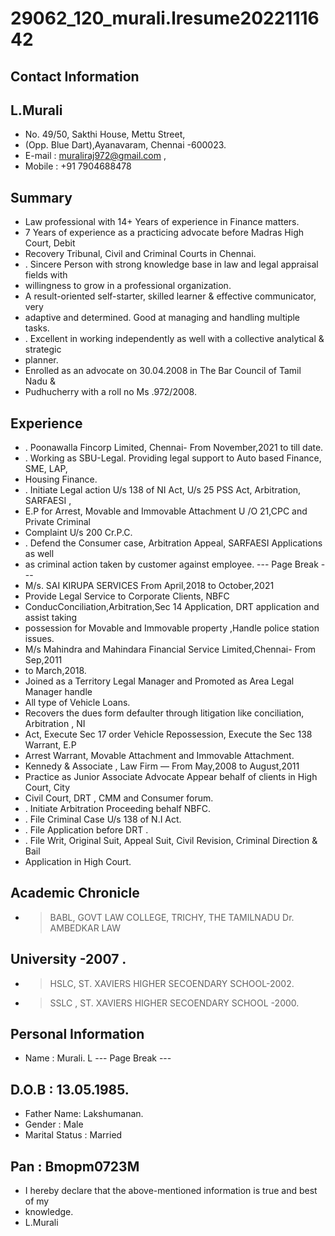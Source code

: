 # 29062_120_murali.lresume2022111642

## Contact Information



## L.Murali

* No. 49/50, Sakthi House, Mettu Street,
* (Opp. Blue Dart),Ayanavaram, Chennai -600023.
* E-mail : muraliraj972@gmail.com ,
* Mobile : +91 7904688478


## Summary

* Law professional with 14+ Years of experience in Finance matters.
* 7 Years of experience as a practicing advocate before Madras High Court, Debit
* Recovery Tribunal, Civil and Criminal Courts in Chennai.
* . Sincere Person with strong knowledge base in law and legal appraisal fields with
* willingness to grow in a professional organization.
* A result-oriented self-starter, skilled learner & effective communicator, very
* adaptive and determined. Good at managing and handling multiple tasks.
* . Excellent in working independently as well with a collective analytical & strategic
* planner.
* Enrolled as an advocate on 30.04.2008 in The Bar Council of Tamil Nadu &
* Pudhucherry with a roll no Ms .972/2008.


## Experience

* . Poonawalla Fincorp Limited, Chennai- From November,2021 to till date.
* . Working as SBU-Legal. Providing legal support to Auto based Finance, SME, LAP,
* Housing Finance.
* . Initiate Legal action U/s 138 of NI Act, U/s 25 PSS Act, Arbitration, SARFAESI ,
* E.P for Arrest, Movable and Immovable Attachment U /O 21,CPC and Private Criminal
* Complaint U/s 200 Cr.P.C.
* . Defend the Consumer case, Arbitration Appeal, SARFAESI Applications as well
* as criminal action taken by customer against employee.
--- Page Break ---
* M/s. SAI KIRUPA SERVICES From April,2018 to October,2021
* Provide Legal Service to Corporate Clients, NBFC
* ConducConciliation,Arbitration,Sec 14 Application, DRT application and assist taking
* possession for Movable and Immovable property ,Handle police station issues.
* M/s Mahindra and Mahindara Financial Service Limited,Chennai- From Sep,2011
* to March,2018.
* Joined as a Territory Legal Manager and Promoted as Area Legal Manager handle
* All type of Vehicle Loans.
* Recovers the dues form defaulter through litigation like conciliation, Arbitration , NI
* Act, Execute Sec 17 order Vehicle Repossession, Execute the Sec 138 Warrant, E.P
* Arrest Warrant, Movable Attachment and Immovable Attachment.
* Kennedy & Associate , Law Firm — From May,2008 to August,2011
* Practice as Junior Associate Advocate Appear behalf of clients in High Court, City
* Civil Court, DRT , CMM and Consumer forum.
* . Initiate Arbitration Proceeding behalf NBFC.
* . File Criminal Case U/s 138 of N.I Act.
* . File Application before DRT .
* . File Writ, Original Suit, Appeal Suit, Civil Revision, Criminal Direction & Bail
* Application in High Court.


## Academic Chronicle

* > BABL, GOVT LAW COLLEGE, TRICHY, THE TAMILNADU Dr. AMBEDKAR LAW


## University -2007 .

* > HSLC, ST. XAVIERS HIGHER SECOENDARY SCHOOL-2002.
* > SSLC , ST. XAVIERS HIGHER SECOENDARY SCHOOL -2000.


## Personal Information

* Name : Murali. L
--- Page Break ---


## D.O.B : 13.05.1985.

* Father Name: Lakshumanan.
* Gender : Male
* Marital Status : Married


## Pan : Bmopm0723M

* I hereby declare that the above-mentioned information is true and best of my
* knowledge.
* L.Murali

